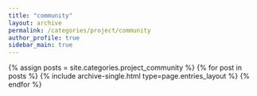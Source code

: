 ```yaml
---
title: "community"
layout: archive
permalink: /categories/project/community
author_profile: true
sidebar_main: true
---
```


{% assign posts = site.categories.project_community %}
{% for post in posts %} {% include archive-single.html type=page.entries_layout %}
{% endfor %}
